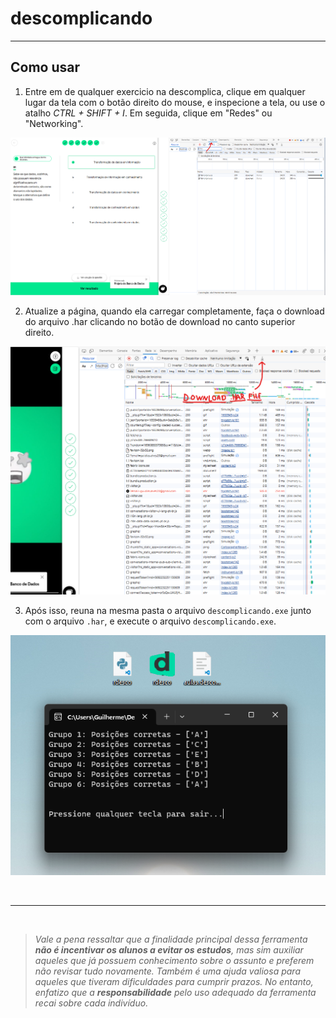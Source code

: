 # descomplicando

---------

## Como usar

1. Entre em de qualquer exercicio na descomplica, clique em qualquer lugar da tela com o botão direito do mouse, e inspecione a tela, ou use o atalho *CTRL + SHIFT + I*. Em seguida, clique em "Redes" ou "Networking".

![Passo 2.](images/01.png)


2. Atualize a página, quando ela carregar completamente, faça o download do arquivo .har clicando no botão de download no canto superior direito.

![Passo 2.](images/02.png)

3. Após isso, reuna na mesma pasta o arquivo `descomplicando.exe` junto com o arquivo `.har`, e execute o arquivo `descomplicando.exe`.

![Passo 3.](images/03.png)

<br>

---------

<br>


> *Vale a pena ressaltar que a finalidade principal dessa ferramenta **não é incentivar os alunos a evitar os estudos**, mas sim auxiliar aqueles que já possuem conhecimento sobre o assunto e preferem não revisar tudo novamente. Também é uma ajuda valiosa para aqueles que tiveram dificuldades para cumprir prazos. No entanto, enfatizo que a **responsabilidade** pelo uso adequado da ferramenta recai sobre cada indivíduo.*

